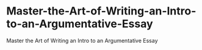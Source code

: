 # Master-the-Art-of-Writing-an-Intro-to-an-Argumentative-Essay
Master the Art of Writing an Intro to an Argumentative Essay
